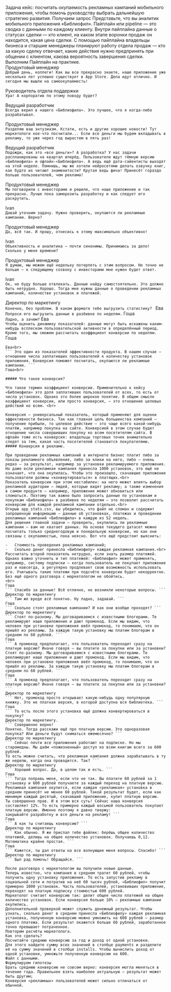 Задача кейс: посчитать окупаемость рекламных кампаний мобильного приложения, чтобы помочь руководству выбрать дальнейшую стратегию развития.
Получаем запрос
Представьте, что вы аналитик мобильного приложения «Библиофил».
Пайплайн или pipeline — это сводка с данными по каждому клиенту. Внутри пайплайна данные о статусах сделки — кто клиент, на каком этапе воронки продаж он находится, какая цена сделки. С помощью пайплайна владельцы бизнеса и старшие менеджеры планируют работу отдела продаж — кто за какую сделку отвечает, какие действия нужно предпринять при общении с клиентом, какова вероятность завершения сделки.
Выполним Пайплайн на практике.
<br>
Продуктовый менеджер<br>
``` Добрый день, коллеги! Как вы все прекрасно знаете, наше приложение уже несколько лет успешно существует в App Store. Дела идут отлично. И сегодня мы вышли на самоокупаемость! ``` 

Руководитель отдела поддержки<br>
``` Ура! А корпоратив по этому поводу будет? ```
 
Ведущий разработчик<br>
``` Всегда верил в нашего «Библиофила». Это лучшее, что я когда-либо разрабатывал. ```
 
Продуктовый менеджер<br>
``` Разделяю ваш энтузиазм. Кстати, есть и другие хорошие новости! Тут маркетологи кое-что посчитали... Если все деньги мы будем вкладывать в рекламу, то уже через год вырастем в пять раз! ```
 
Ведущий разработчик<br>
``` Подожди, как это «все деньги»? А разработка? У нас задачи распланированы на квартал вперёд. Пользователи ждут тёмную версию «Библиофила» и офлайн-«Библиофила». А ведь ещё дата-сайентисты выходят на этой неделе. Помнишь, мы же хотели нейросетями делать озвучку книг, как будто их читают знаменитости? Крутая ведь фича! Принесёт гораздо больше пользователей, чем реклама! ```
 
Продуктовый менеджер<br>
``` Мы поговорили с инвесторами и решили, что наше приложение и так прекрасно. Лучше пока заморозить разработку и как следует его раскрутить. ```
 
Ivan<br>
``` Давай уточним задачу. Нужно проверить, окупаются ли рекламные кампании. Верно? ```
 
Продуктовый менеджер<br>
``` Да, всё так. И прошу, отнесись к этому максимально объективно! ```
 
Ivan<br>
``` Объективность и аналитика — почти синонимы. Принимаюсь за дело! Сколько у меня времени? ```
 
Продуктовый менеджер<br>
``` Я думаю, мы можем ещё недельку потерпеть с этим вопросом. Но точно не больше — к следующему созвону с инвесторами мне нужен будет ответ. ```
 
Ivan<br>
``` Ок, не буду больше отвлекать. Данные найду самостоятельно. Это должно быть нетрудно. Хорошо. Тогда мне нужны данные о проведении рекламных кампаний, количестве установок и платежей. ```
 
Директор по маркетингу<br>
``` Конечно, без проблем. В каком формате тебе выгрузить статистику?  ```
Ева<br>
``` Попроси его выгрузить данные в разбивке по неделям. ```
Гоша<br>
``` Ладно, а зачем? ```
Ева<br>
``` Чтобы оценить динамику показателей: данные могут быть искажены каким-нибудь всплеском пользовательской активности в определённый период. Кроме того, мы сможем рассчитать коэффициент конверсии по неделям. ```
Гоша<br>
``` Что рассчитать?
Ева<br>
``` Это один из показателей эффективности продукта. В нашем случае — отношение числа заплативших пользователей к количеству установок приложения. Конверсия поможет посчитать, окупаются ли рекламные кампании. ```
Гоша<br>

##### Что такое конверсия?

Что такое термин коэффициент конверсии. Применительно к кейсу «Библиофила» это доля заплативших пользователей от всех, то есть от числа установок. Однако это более широкое понятие. В общем смысле коэффициент конверсии, или просто конверсия, — это отношение целевых действий ко всем. <br>

Конверсия — универсальный показатель, который применяют для оценки эффективности бизнеса. Так как главная цель большинства компаний — получение прибыли, то целевое действие — это чаще всего какой-нибудь платёж, например покупка на сайте. Конверсией в этом случае будет отношение числа совершивших покупку ко всем посетителям сайта. В офлайн тоже есть конверсия: владельцы торговых точек внимательно следят за тем, какая часть посетителей становится покупателями.
##### Конверсия в рекламе.

При проведении рекламных кампаний в интернете бизнес платит либо за показы рекламного объявления, либо за клики на него, либо — очень редко — за результат, например за установки рекламируемого приложения. Но даже если рекламная кампания принесла 1000 установок, это ещё не означает, что она окупилась. Чтобы это произошло, скачавшие приложение пользователи должны «конвертироваться» в платящих.<br>
Показатель конверсии при этом нестабилен: на него может влиять выбор рекламной аудитории — людей, которые видят рекламу; а также изменения в самом продукте — например, приложение может обновиться или сломаться. Поэтому так важно было запросить данные по установкам и покупкам «Библиофила» в разбивке по неделям — это позволит рассчитать конверсию для каждой рекламной кампании отдельно.<br>
Открыв app_stats.csv, вы убедились, что файл не сломан и содержит запрошенную информацию — данные об установках, платежах и проведении рекламных кампаний «Библиофила» в каждую из 52 недель.
Для решения главной задачи — проверить, окупились ли рекламные кампании — вам не хватает данных. На основе текущего датасет можно посчитать только среднегодовую и понедельную конверсии, но как они связаны с окупаемостью, пока неясно. Вот что ещё предстоит выяснить:

-	Стоимость проведения рекламных кампаний;
-	Сколько денег принесла «Библиофилу» каждая рекламная кампания.<br>
Рассчитать второй показатель нетрудно, если знать размер платежей. Однако важно уточнить и тип платежей: «Библиофил» может применять, например, систему подписки — когда пользователь не покупает приложение раз и навсегда, а регулярно продлевает свою возможность использовать его. Учитывать такие платежи при подсчёте конверсии будет некорректно. Без ещё одного разговора с маркетологом не обойтись.
<br>
Гоша
``` Спасибо за данные! Всё отлично, но возникли некоторые вопросы. ```
Директор по маркетингу
``` Там же вроде всё понятно. Ну ладно, задавай. ```
Гоша
``` Сколько стоят рекламные кампании? И как они вообще проходят? ```
Директор по маркетингу
``` Стоят по-разному. Мы договариваемся с известными блогерами. Те рекламируют наше приложение и дают промокод. Если мы видим, что человек при установке приложения ввёл промокод, то понимаем, что он пришёл из рекламы. За каждую такую установку мы платим блогерам в среднем по 60 рублей. ```
Гоша
``` А промокод предполагает, что пользователь переходит сразу на платную версию? Иначе говоря — вы платите за покупки или за установки? 
Стоят по-разному. Мы договариваемся с известными блогерами. Те рекламируют наше приложение и дают промокод. Если мы видим, что человек при установке приложения ввёл промокод, то понимаем, что он пришёл из рекламы. За каждую такую установку мы платим блогерам в среднем по 60 рублей. ```
Гоша
``` А промокод предполагает, что пользователь переходит сразу на платную версию? Иначе говоря — вы платите за покупки или за установки? ```
Директор по маркетингу
``` Нет, промокод просто открывает какую-нибудь одну популярную книжку. Это не платная версия, в которой доступна вся библиотека. ```
Гоша
``` То есть после этого установка ещё должна конвертироваться в покупку?
Директор по маркетингу.
``` Совершенно верно! 
Понятно. Тогда расскажи ещё про платную версию. Это одноразовая покупка? Или деньги будут сниматься ежемесячно? ```
Директор по маркетингу
``` Сейчас почти все приложения работают на подписке. Но мы старомодны. Мы даём «пожизненный» доступ ко всем книгам всего за 600 рублей.
То есть можно считать, что рекламная кампания должна зарабатывать в ту же неделю, когда она проводится. Так? ```
Директор по маркетингу
``` Хороший вопрос. Да, в целом так и есть. ```
Гоша
``` Тогда поправь меня, если что не так. Вы платите 60 рублей за 1 установку и 600 рублей получаете за каждый переход на платную версию. Рекламная кампания окупится, если каждая «рекламная» установка в среднем принесёт не менее 60 рублей. Такой результат будет, если как минимум каждый десятый, скачавший приложение, купит платную версию. 
Ты совершенно прав. И в этом вся суть! Сейчас наша конверсия составляет 12%. То есть примерно каждый восьмой пользователь покупает платную версию. Именно поэтому я давно твержу:
закрывайте разработку и все деньги на рекламу! ```
Гоша
``` А как ты считаешь конверсию? ```
Директор по маркетингу
``` Как обычно. Я же прислал тебе файлик: берёшь общее количество платежей, делишь на общее количество установок. Получаешь 0,12.
Математика крайне простая. ```
Гоша
``` Кажется, ты дал ответы на все волнующие меня вопросы. Спасибо! ```
Директор по маркетингу
``` Был рад помочь! Обращайся. ```

После разговора с маркетологом вы получили новые данные.
Теперь известно, что компания в среднем тратит 60 рублей, чтобы получить одну установку приложения. То есть запустив рекламу в социальной сети и потратив на неё 60 тысяч рублей, «Библиофил» получит примерно 1000 установок. Часть пользователей, установивших приложение, переходят на платную подписку стоимостью 600 рублей.
Маркетолог считает конверсию так: делит общее число платежей на общее количество установок. Если конверсия больше 10% — рекламные кампании окупились.
Дополнительной проверкой может служить денежный результат. Чтобы узнать, сколько денег в среднем принесла «Библиофилу» каждая рекламная установка, полученную конверсию можно умножить на 600 рублей — размер одного платежа. Если результат окажется больше 60 рублей, заработанное точно превышает потраченное.
Повторим расчёты маркетолога.
Как это сделать?
Посчитайте среднюю конверсию за год и доход от одной установки.
Для этого найдите сумму всех значений в столбце payments и разделите её на сумму значений в столбце installs. Чтобы вычислить доход от одной установки, умножьте полученную конверсию на 600.
Файл с данными.
Формулируем гипотезы
Брать среднюю конверсию не совсем верно: конверсия могла меняться в течение года. Правильнее взять наиболее актуальную — результат может быть другим;
Конверсия «рекламных» пользователей может сильно отличаться от обычной.

